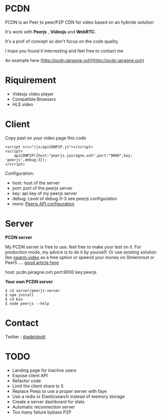 PCDN
====


PCDN is an Peer to peer/P2P CDN for video based on an hybride solution

It's work with **Peerjs** , **Videojs** and **WebRTC**.

It's a prof of concept so don't focus on the code quality.

I hope you found it interresting and feel free to contact me 

An example here [http://pcdn.jairagne.ovh](http://pcdn.jairagne.ovh)

Riquirement 
==========

 - Videojs video player
 - Compatible Browsers
 - HLS video



Client
=====

Copy past on your video page this code

    
    <script src="/js/apiCDNP2P.js"></script>
    <script>
        apiCDNP2P({host:"peerjs.jairagne.ovh",port:"9000",key: 'peerjs',debug:3});
    </script>
    
Configuration:

 - host: host of the server
 - port: port of the peerjs server
 - key: api key of my peerjs server
 - debug: Level of debug 0-3 see peerjs configuration 
 - more: [Peerjs API configuration](http://peerjs.com/)

Server
=====

**PCDN server**

My PCDN server is free to use. feel free to make your test on it.
For production mode, my advice is to do it by yourself.
Or use existing solution like [swarm.video](https://swarm.video) as a free option or speend your money on Streemroot or Peer5 ....
[good article here](http://blog.uppersideconferences.com/the-non-telecom-side-of-webrtc-data-channel/)

host: pcdn.jairagne.ovh
port:9000
key:peerjs

**Your own PCDN server**

    $ cd server/peerjs-server
    $ npm install
    $ cd bin
    $ node peerjs --help


Contact
======
Twitter : [@adelskott](https://twitter.com/adelskott)

TODO
====

 - Landing page for inactive users
 - Expose client API
 - Refactor code
 - Limit the client share to 5 
 - Replace Peejs to use a proper server with faye
 - Use a redis or Elasticsearch instead of memory storage
 - Create a server dashboard for stats
 - Automatic reconnection server
 - Too many failure bybass P2P

